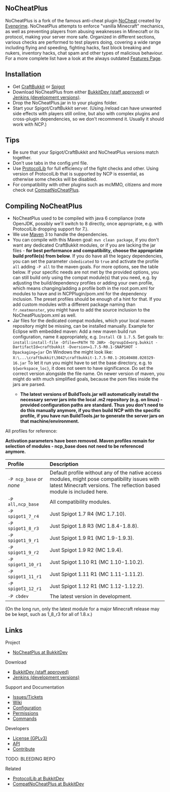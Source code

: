 NoCheatPlus
---------
NoCheatPlus is a fork of the famous anti-cheat plugin [NoCheat](https://dev.bukkit.org/server-mods/nocheat/) created by [Evenprime](https://github.com/Evenprime). NoCheatPlus attempts to enforce "vanilla Minecraft" mechanics, as well as preventing players from abusing weaknesses in Minecraft or its protocol, making your server more safe. Organized in different sections, various checks are performed to test players doing, covering a wide range including flying and speeding, fighting hacks, fast block breaking and nukers, inventory hacks, chat spam and other types of malicious behaviour. For a more complete list have a look at the always outdated [Features Page](https://github.com/NoCheatPlus/Docs/wiki/Features).

Installation
---------
* Get [CraftBukkit](http://wiki.bukkit.org/Setting_up_a_server) or [Spigot](https://www.spigotmc.org/threads/buildtools-updates-information.42865/)
* Download NoCheatPlus from either [BukkitDev (staff approved)](https://dev.bukkit.org/server-mods/nocheatplus/files/) or [Jenkins (development versions)](https://ci.md-5.net/job/NoCheatPlus/).
* Drop the NoCheatPlus.jar in to your plugins folder.
* Start your Spigot/CraftBukkit server. (Using /reload can have unwanted side effects with players still online, but also with complex plugins and cross-plugin dependencies, so we don't recommend it. Usually it should work with NCP.)

Tips
---------
* Be sure that your Spigot/CraftBukkit and NoCheatPlus versions match together.
* Don't use tabs in the config.yml file.
* Use [ProtocolLib](https://dev.bukkit.org/bukkit-plugins/protocollib) for full efficiency of the fight checks and other. Using version of ProtocolLib that is supported by NCP is essential, as otherwise some checks will be disabled.
* For compatibility with other plugins such as mcMMO, citizens and more check out [CompatNoCheatPlus](https://dev.bukkit.org/server-mods/compatnocheatplus-cncp/).

Compiling NoCheatPlus
---------
* NoCheatPlus used to be compiled with java 6 compliance (note OpenJDK, possibly we'll switch to 8 directly, once appropriate, e.g. with ProtocolLib dropping support for 7.).
* We use [Maven](http://maven.apache.org/download.cgi) 3 to handle the dependencies.
* You can compile with this Maven goal: `mvn clean package`, if you don't want any dedicated CraftBukkit modules, or if you are lacking the jar files - **for best performance  and compatibility, choose the appropriate build profile(s) from below**. If you do have all the legacy dependencies, you can set the parameter `cbdedicated` to `true` and activate the profile `all` adding `-P all` to the maven goals. For more options, see the table below. If your specific needs are not met by the provided options, you can still build only using the compat module(s) that you need, e.g. by adjusting the build/dependency profiles or adding your own profile, which means changing/adding a profile both in the root pom.xml for modules to have and in NCPPlugin/pom.xml for the dependency inclusion. The preset profiles should be enough of a hint for that. If you add custom modules with a different package naming than `fr.neatmonster`, you might have to add the source inclusion to the NoCheatPlus/pom.xml as well.
* Jar files for the dedicated compat modules, which your local maven repository might be missing, can be installed manually.
Example for Eclipse with embedded maven:
Add a new maven build run configuration, name it appropriately, e.g. ```Install CB 1.7.5```.
Set goals to: ```install:install-file -Dfile=<PATH TO JAR> -DgroupId=org.bukkit -DartifactId=craftbukkit -Dversion=1.7.5-R0.1-SNAPSHOT -Dpackaging=jar```
On Windows the <PATH TO JAR> might look like:  ```X:\...\craftbukkit\3042\craftbukkit-1.7.5-R0.1-20140408.020329-16.jar```
To let it run you might have to set the base directory, e.g. to ```${workspace_loc}```, it does not seem to have significance.
Do set the correct version alongside the file name. On newer version of maven, you might do with much simplified goals, because the pom files inside the jars are parsed.
  * **The latest versions of BuildTools.jar will automatically install the necessary server jars into the local .m2 repository (e.g. on linux) - provided configuration paths are standard. Thus you don't need to do this manually anymore, if you then build NCP with the specific profile, if you have run BuildTools.jar to generate the server jars on that machine/environment.**

All profiles for reference:

**Activation parameters have been removed. Maven profiles remain for selection of modules - ncp_base does not need to be referenced anymore.**

| Profile | Description |
| :------------------ | :-------------- |
| `-P ncp_base` _or none_ | Default profile without any of the native access modules, might pose compatibility issues with latest Minecraft versions. The reflection based module is included here. |
| `-P all,ncp_base` | All compatibility modules. |
| `-P spigot1_7_r4` | Just Spigot 1.7 R4 (MC 1.7.10). |
| `-P spigot1_8_r3` | Just Spigot 1.8 R3 (MC 1.8.4-1.8.8). |
| `-P spigot1_9_r1` | Just Spigot 1.9 R1 (MC 1.9-1.9.3). |
| `-P spigot1_9_r2` | Just Spigot 1.9 R2 (MC 1.9.4). |
| `-P spigot1_10_r1` | Just Spigot 1.10 R1 (MC 1.10-1.10.2). |
| `-P spigot1_11_r1` | Just Spigot 1.11 R1 (MC 1.11-1.11.2). |
| `-P spigot1_12_r1` | Just Spigot 1.12 R1 (MC 1.12-1.12.2). |
| `-P cbdev` | The latest version in development. |

(On the long run, only the latest module for a major Minecraft release may be be kept, such as 1_8_r3 for all of 1.8.x.)

Links
---------

Project
* [NoCheatPlus at BukkitDev](https://dev.bukkit.org/server-mods/nocheatplus/)

Download
* [BukkitDev (staff approved)](https://dev.bukkit.org/server-mods/nocheatplus/files/)
* [Jenkins (development versions)](https://ci.md-5.net/job/NoCheatPlus/)

Support and Documentation
* [Issues/Tickets](https://github.com/NoCheatPlus/Issues/issues)
* [Wiki](https://github.com/NoCheatPlus/Docs/wiki)
* [Configuration](https://github.com/NoCheatPlus/Docs/wiki/Configuration)
* [Permissions](https://github.com/NoCheatPlus/Docs/wiki/Permissions)
* [Commands](https://github.com/NoCheatPlus/Docs/wiki/Commands)

Developers
* [License (GPLv3)](https://github.com/NoCheatPlus/NoCheatPlus/blob/master/LICENSE.txt)
* [API](https://github.com/NoCheatPlus/Docs/wiki/API)
* [Contribute](https://github.com/NoCheatPlus/NoCheatPlus/blob/master/CONTRIBUTING.md)

TODO: BLEEDING REPO

Related
* [ProtocolLib at BukkitDev](https://dev.bukkit.org/bukkit-plugins/protocollib)
* [CompatNoCheatPlus at BukkitDev](https://dev.bukkit.org/server-mods/compatnocheatplus-cncp/)
